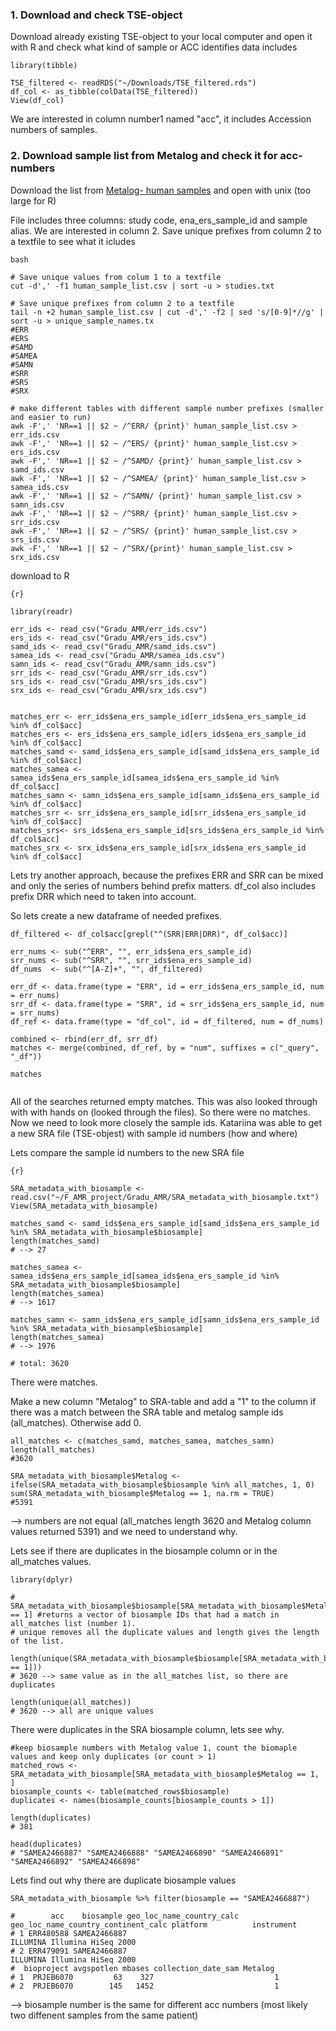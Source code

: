 ### 1. Download and check TSE-object

Download already existing TSE-object to your local computer and open it with R and check what kind of sample or ACC identifies data includes

```{r}
library(tibble)

TSE_filtered <- readRDS("~/Downloads/TSE_filtered.rds")
df_col <- as_tibble(colData(TSE_filtered))
View(df_col)

```

We are interested in column number1 named "acc", it includes Accession numbers of samples.

### 2. Download sample list from Metalog and check it for acc-numbers 

Download the list from [Metalog- human samples](https://metalog.embl.de/explore/human) and open with unix (too large for R)

File includes three columns: study code, ena_ers_sample_id and sample alias. We are interested in column 2. Save unique prefixes from column 2 to a textfile to see what it icludes

```
bash

# Save unique values from colum 1 to a textfile
cut -d',' -f1 human_sample_list.csv | sort -u > studies.txt

# Save unique prefixes from column 2 to a textfile
tail -n +2 human_sample_list.csv | cut -d',' -f2 | sed 's/[0-9]*//g' | sort -u > unique_sample_names.tx
#ERR
#ERS
#SAMD
#SAMEA
#SAMN
#SRR
#SRS
#SRX

# make different tables with different sample number prefixes (smaller and easier to run)
awk -F',' 'NR==1 || $2 ~ /^ERR/ {print}' human_sample_list.csv > err_ids.csv
awk -F',' 'NR==1 || $2 ~ /^ERS/ {print}' human_sample_list.csv > ers_ids.csv
awk -F',' 'NR==1 || $2 ~ /^SAMD/ {print}' human_sample_list.csv > samd_ids.csv
awk -F',' 'NR==1 || $2 ~ /^SAMEA/ {print}' human_sample_list.csv > samea_ids.csv
awk -F',' 'NR==1 || $2 ~ /^SAMN/ {print}' human_sample_list.csv > samn_ids.csv
awk -F',' 'NR==1 || $2 ~ /^SRR/ {print}' human_sample_list.csv > srr_ids.csv
awk -F',' 'NR==1 || $2 ~ /^SRS/ {print}' human_sample_list.csv > srs_ids.csv
awk -F',' 'NR==1 || $2 ~ /^SRX/{print}' human_sample_list.csv > srx_ids.csv
````
download to R

```
{r}

library(readr)

err_ids <- read_csv("Gradu_AMR/err_ids.csv")
ers_ids <- read_csv("Gradu_AMR/ers_ids.csv")
samd_ids <- read_csv("Gradu_AMR/samd_ids.csv")
samea_ids <- read_csv("Gradu_AMR/samea_ids.csv")
samn_ids <- read_csv("Gradu_AMR/samn_ids.csv")
srr_ids <- read_csv("Gradu_AMR/srr_ids.csv")
srs_ids <- read_csv("Gradu_AMR/srs_ids.csv")
srx_ids <- read_csv("Gradu_AMR/srx_ids.csv")


matches_err <- err_ids$ena_ers_sample_id[err_ids$ena_ers_sample_id %in% df_col$acc]
matches_ers <- ers_ids$ena_ers_sample_id[ers_ids$ena_ers_sample_id %in% df_col$acc]
matches_samd <- samd_ids$ena_ers_sample_id[samd_ids$ena_ers_sample_id %in% df_col$acc]
matches_samea <- samea_ids$ena_ers_sample_id[samea_ids$ena_ers_sample_id %in% df_col$acc]
matches_samn <- samn_ids$ena_ers_sample_id[samn_ids$ena_ers_sample_id %in% df_col$acc]
matches_srr <- srr_ids$ena_ers_sample_id[srr_ids$ena_ers_sample_id %in% df_col$acc]
matches_srs<- srs_ids$ena_ers_sample_id[srs_ids$ena_ers_sample_id %in% df_col$acc]
matches_srx <- srx_ids$ena_ers_sample_id[srx_ids$ena_ers_sample_id %in% df_col$acc]

```

Lets try another approach, because the prefixes ERR and SRR can be mixed and only the series of numbers behind prefix matters. df_col also includes prefix DRR which need to taken into account.

So lets create a new dataframe of needed prefixes. 
```
df_filtered <- df_col$acc[grepl("^(SRR|ERR|DRR)", df_col$acc)]

err_nums <- sub("^ERR", "", err_ids$ena_ers_sample_id)
srr_nums <- sub("^SRR", "", srr_ids$ena_ers_sample_id)
df_nums  <- sub("^[A-Z]+", "", df_filtered)

err_df <- data.frame(type = "ERR", id = err_ids$ena_ers_sample_id, num = err_nums)
srr_df <- data.frame(type = "SRR", id = srr_ids$ena_ers_sample_id, num = srr_nums)
df_ref <- data.frame(type = "df_col", id = df_filtered, num = df_nums)

combined <- rbind(err_df, srr_df)
matches <- merge(combined, df_ref, by = "num", suffixes = c("_query", "_df"))

matches


```

All of the searches returned empty matches. This was also looked through with with hands on (looked through the files). So there were no matches. Now we need to look more closely the sample ids. Katariina was able to get a new SRA file (TSE-objest) with sample id numbers (how and where)

Lets compare the sample id numbers to the new SRA file

```
{r}

SRA_metadata_with_biosample <- read.csv("~/F_AMR_project/Gradu_AMR/SRA_metadata_with_biosample.txt")
View(SRA_metadata_with_biosample)

matches_samd <- samd_ids$ena_ers_sample_id[samd_ids$ena_ers_sample_id %in% SRA_metadata_with_biosample$biosample]
length(matches_samd)
# --> 27

matches_samea <- samea_ids$ena_ers_sample_id[samea_ids$ena_ers_sample_id %in% SRA_metadata_with_biosample$biosample]
length(matches_samea)
# --> 1617

matches_samn <- samn_ids$ena_ers_sample_id[samn_ids$ena_ers_sample_id %in% SRA_metadata_with_biosample$biosample]
length(matches_samea)
# --> 1976

# total: 3620
```

There were matches.

Make a new column "Metalog" to SRA-table and add a "1" to the column if there was a match between the SRA table and metalog sample ids (all_matches). Otherwise add 0.


```
all_matches <- c(matches_samd, matches_samea, matches_samn)
length(all_matches)
#3620

SRA_metadata_with_biosample$Metalog <- ifelse(SRA_metadata_with_biosample$biosample %in% all_matches, 1, 0)
sum(SRA_metadata_with_biosample$Metalog == 1, na.rm = TRUE)
#5391
```
--> numbers are not equal (all_matches length 3620 and Metalog column values returned 5391) and we need to understand why.

Lets see if there are duplicates in the biosample column or in the all_matches values.

```
library(dplyr)

# SRA_metadata_with_biosample$biosample[SRA_metadata_with_biosample$Metalog == 1] #returns a vector of biosample IDs that had a match in all_matches list (number 1).
# unique removes all the duplicate values and length gives the length of the list.

length(unique(SRA_metadata_with_biosample$biosample[SRA_metadata_with_biosample$Metalog == 1]))
# 3620 --> same value as in the all_matches list, so there are duplicates

length(unique(all_matches))
# 3620 --> all are unique values

```
There were duplicates in the SRA biosample column, lets see why.

```
#keep biosample numbers with Metalog value 1, count the biomaple values and keep only duplicates (or count > 1)
matched_rows <- SRA_metadata_with_biosample[SRA_metadata_with_biosample$Metalog == 1, ]
biosample_counts <- table(matched_rows$biosample)
duplicates <- names(biosample_counts[biosample_counts > 1])

length(duplicates)
# 381

head(duplicates)
# "SAMEA2466887" "SAMEA2466888" "SAMEA2466890" "SAMEA2466891" "SAMEA2466892" "SAMEA2466898"
```
Lets find out why there are duplicate biosample values

```
SRA_metadata_with_biosample %>% filter(biosample == "SAMEA2466887")

#        acc    biosample geo_loc_name_country_calc geo_loc_name_country_continent_calc platform          instrument
# 1 ERR480588 SAMEA2466887                                                               ILLUMINA Illumina HiSeq 2000
# 2 ERR479091 SAMEA2466887                                                               ILLUMINA Illumina HiSeq 2000
#  bioproject avgspotlen mbases collection_date_sam Metalog
# 1  PRJEB6070         63    327                           1
# 2  PRJEB6070        145   1452                           1

```
--> biosample number is the same for different acc numbers (most likely two diffenent samples from the same patient)



